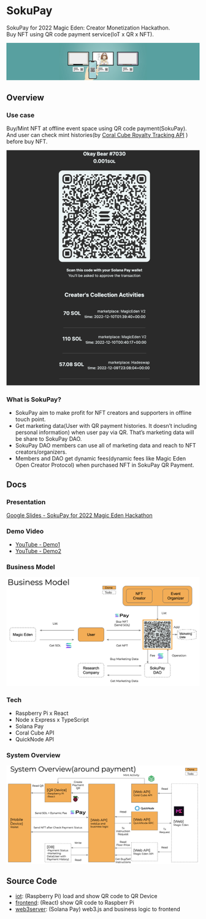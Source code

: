 # SokuPay
SokuPay for 2022 Magic Eden: Creator Monetization Hackathon.  
Buy NFT using QR code payment service(IoT x QR x NFT).  

![eyecatch](https://github.com/SokuPay/.github/blob/main/docs/eyecatch.png?raw=true)

## Overview
### Use case
Buy/Mint NFT at offline event space using QR code payment(SokuPay).  
And user can check mint histories(by [Coral Cube Royalty Tracking API](https://optemization.notion.site/optemization/Coral-Cube-Royalty-API-Documentation-4c37410d75ed40fe84ec212c82e33ac2) ) before buy NFT.

![payment page](https://github.com/SokuPay/.github/blob/main/docs/payment-page.png?raw=true)

### What is SokuPay?
- SokuPay aim to make profit for NFT creators and supporters in offline touch point.
- Get marketing data(User with QR payment histories. It doesn’t including personal information) when user pay via QR. That’s marketing data will be share to SokuPay DAO.
- SokuPay DAO members can use all of marketing data and reach to NFT creators/organizers.
- Members and DAO get dynamic fees(dynamic fees like Magic Eden Open Creator Protocol) when purchased NFT in SokuPay QR Payment.

## Docs
### Presentation
[Google Slides - SokuPay for 2022 Magic Eden Hackathon](https://docs.google.com/presentation/d/1mdb6xdxd8R6w7NMdYnHZXkawPnUKfFnZ2kEKPfcKn0g/edit?usp=sharing)

### Demo Video
- [YouTube - Demo1](https://youtu.be/h4S3OTznjkg)
- [YouTube - Demo2](https://youtu.be/zKCPMRjPHEY)

### Business Model
![business model](https://github.com/SokuPay/.github/blob/main/docs/business-model.png?raw=true)

### Tech
- Raspberry Pi x React
- Node x Express x TypeScript
- Solana Pay
- Coral Cube API
- QuickNode API

### System Overview
![system overview](https://github.com/SokuPay/.github/blob/main/docs/system-overview.png?raw=true)

## Source Code
- [iot](https://github.com/SokuPay/iot): (Raspberry Pi) load and show QR code to QR Device
- [frontend](https://github.com/SokuPay/frontend): (React) show QR code to Raspberr Pi
- [web3server](https://github.com/SokuPay/web3server): (Solana Pay) web3.js and business logic to frontend